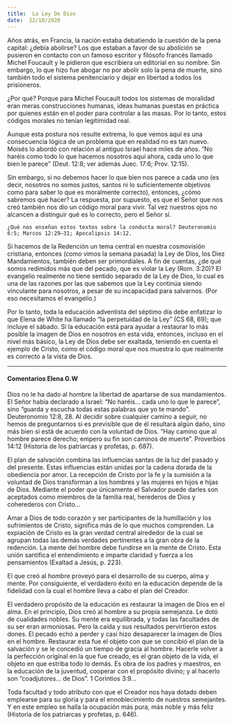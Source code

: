 ```yaml
---
title:  La Ley De Dios
date:  22/10/2020
---
```


Años atrás, en Francia, la nación estaba debatiendo la cuestión de la pena capital: ¿debía abolirse? Los que estaban a favor de su abolición se pusieron en contacto con un famoso escritor y filósofo francés llamado Michel Foucault y le pidieron que escribiera un editorial en su nombre. Sin embargo, lo que hizo fue abogar no por abolir solo la pena de muerte, sino también todo el sistema penitenciario y dejar en libertad a todos los prisioneros.

¿Por qué? Porque para Michel Foucault todos los sistemas de moralidad eran meras construcciones humanas, ideas humanas puestas en práctica por quienes están en el poder para controlar a las masas. Por lo tanto, estos códigos morales no tenían legitimidad real.

Aunque esta postura nos resulte extrema, lo que vemos aquí es una consecuencia lógica de un problema que en realidad no es tan nuevo. Moisés lo abordó con relación al antiguo Israel hace miles de años. “No haréis como todo lo que hacemos nosotros aquí ahora, cada uno lo que bien le parece” (Deut. 12:8; ver además Juec. 17:6; Prov. 12:15).

Sin embargo, si no debemos hacer lo que bien nos parece a cada uno (es decir, nosotros no somos justos, santos ni lo suficientemente objetivos como para saber lo que es moralmente correcto), entonces, ¿cómo sabremos qué hacer? La respuesta, por supuesto, es que el Señor que nos creó también nos dio un código moral para vivir. Tal vez nuestros ojos no alcancen a distinguir qué es lo correcto, pero el Señor sí.

`¿Qué nos enseñan estos textos sobre la conducta moral? Deuteronomio 6:5; Marcos 12:29–31; Apocalipsis 14:12.`

Si hacemos de la Redención un tema central en nuestra cosmovisión cristiana, entonces (como vimos la semana pasada) la Ley de Dios, los Diez Mandamientos, también deben ser primordiales. A fin de cuentas, ¿de qué somos redimidos más que del pecado, que es violar la Ley (Rom. 3:20)? El evangelio realmente no tiene sentido separado de la Ley de Dios, lo cual es una de las razones por las que sabemos que la Ley continúa siendo vinculante para nosotros, a pesar de su incapacidad para salvarnos. (Por eso necesitamos el evangelio.)

Por lo tanto, toda la educación adventista del séptimo día debe enfatizar lo que Elena de White ha llamado “la perpetuidad de la Ley” (CS 68, 69); que incluye el sábado. Si la educación está para ayudar a restaurar lo más posible la imagen de Dios en nosotros en esta vida, entonces, incluso en el nivel más básico, la Ley de Dios debe ser exaltada, teniendo en cuenta el ejemplo de Cristo, como el código moral que nos muestra lo que realmente es correcto a la vista de Dios.

---

#### Comentarios Elena G.W

Dios no le ha dado al hombre la libertad de apartarse de sus mandamientos. El Señor había declarado a Israel: “No haréis… cada uno lo que le parece”, sino “guarda y escucha todas estas palabras que yo te mando”. Deuteronomio 12:8, 28. Al decidir sobre cualquier camino a seguir, no hemos de preguntarnos si es previsible que de él resultará algún daño, sino más bien si está de acuerdo con la voluntad de Dios. “Hay camino que al hombre parece derecho; empero su fin son caminos de muerte”. Proverbios 14:12 (Historia de los patriarcas y profetas, p. 687).

El plan de salvación combina las influencias santas de la luz del pasado y del presente. Estas influencias están unidas por la cadena dorada de la obediencia por amor. La recepción de Cristo por la fe y la sumisión a la voluntad de Dios transforman a los hombres y las mujeres en hijos e hijas de Dios. Mediante el poder que únicamente el Salvador puede darles son aceptados como miembros de la familia real, herederos de Dios y coherederos con Cristo…

Amar a Dios de todo corazón y ser participantes de la humillación y los sufrimientos de Cristo, significa más de lo que muchos comprenden. La expiación de Cristo es la gran verdad central alrededor de la cual se agrupan todas las demás verdades pertinentes a la gran obra de la redención. La mente del hombre debe fundirse en la mente de Cristo. Esta unión santifica el entendimiento e imparte claridad y fuerza a los pensamientos (Exaltad a Jesús, p. 223).

El que creó al hombre proveyó para el desarrollo de su cuerpo, alma y mente. Por consiguiente, el verdadero éxito en la educación depende de la fidelidad con la cual el hombre lleva a cabo el plan del Creador.

El verdadero propósito de la educación es restaurar la imagen de Dios en el alma. En el principio, Dios creó al hombre a su propia semejanza. Le dotó de cualidades nobles. Su mente era equilibrada, y todas las facultades de su ser eran armoniosas. Pero la caída y sus resultados pervirtieron estos dones. El pecado echó a perder y casi hizo desaparecer la imagen de Dios en el hombre. Restaurar esta fue el objeto con que se concibió el plan de la salvación y se le concedió un tiempo de gracia al hombre. Hacerle volver a la perfección original en la que fue creado, es el gran objeto de la vida, el objeto en que estriba todo lo demás. Es obra de los padres y maestros, en la educación de la juventud, cooperar con el propósito divino; y al hacerlo son “coadjutores… de Dios”. 1 Corintios 3:9…

Toda facultad y todo atributo con que el Creador nos haya dotado deben emplearse para su gloria y para el ennoblecimiento de nuestros semejantes. Y en este empleo se halla la ocupación más pura, más noble y más feliz (Historia de los patriarcas y profetas, p. 646).